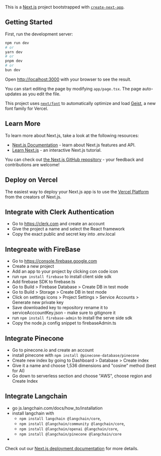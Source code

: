 This is a [Next.js](https://nextjs.org) project bootstrapped with [`create-next-app`](https://nextjs.org/docs/app/api-reference/cli/create-next-app).

## Getting Started

First, run the development server:

```bash
npm run dev
# or
yarn dev
# or
pnpm dev
# or
bun dev
```

Open [http://localhost:3000](http://localhost:3000) with your browser to see the result.

You can start editing the page by modifying `app/page.tsx`. The page auto-updates as you edit the file.

This project uses [`next/font`](https://nextjs.org/docs/app/building-your-application/optimizing/fonts) to automatically optimize and load [Geist](https://vercel.com/font), a new font family for Vercel.

## Learn More

To learn more about Next.js, take a look at the following resources:

- [Next.js Documentation](https://nextjs.org/docs) - learn about Next.js features and API.
- [Learn Next.js](https://nextjs.org/learn) - an interactive Next.js tutorial.

You can check out [the Next.js GitHub repository](https://github.com/vercel/next.js) - your feedback and contributions are welcome!

## Deploy on Vercel

The easiest way to deploy your Next.js app is to use the [Vercel Platform](https://vercel.com/new?utm_medium=default-template&filter=next.js&utm_source=create-next-app&utm_campaign=create-next-app-readme) from the creators of Next.js.

## Integrate with Clerk Authentication
- Go to https://clerk.com and create an account
- Give the project a name and select the React framework
- Copy the exact public and secret key into .env.local

## Integreate with FireBase
- Go to https://console.firebase.google.com
- Create a new project
- Add an app to your project by clicking con code icon
- run `npm install firebase` to install client side sdk
- Add firebase SDK to firebase.ts
- Go to Build > Firebase Database > Create DB in test mode
- Go to Build > Storage > Create DB in test mode
- Click on settings icons > Project Settings > Service Accounts > Generate new private key
- Save downloaded key to repository rename it to serviceAcccountKey.json - make sure to gitignore it
- run `npm install firebase-admin` to install the serve side sdk
- Copy the node.js config snippet to firebaseAdmin.ts

## Integrate Pinecone
- Go to pinecone.io and create an account
- install pinecone with `npm install @pinecone-database/pinecone`
- Create new index by going to Dashboard > Database > Create index
- Give it a name and choose 1,536 dimensions and "cosine" method (best for AI)
- Go down to serverless section and choose "AWS", choose region and Create Index

## Integrate Langchain
- go js.langchain.com/docs/how_to/installation
- install langchain with 
    - `npm install langchain @langchain/core`, 
    - `npm install @langchain/community @langchain/core`, 
    - `npm install @langchain/openai @langchain/core`, 
    - `npm install @langchain/pinecone @langchain/core`
- 


Check out our [Next.js deployment documentation](https://nextjs.org/docs/app/building-your-application/deploying) for more details.
